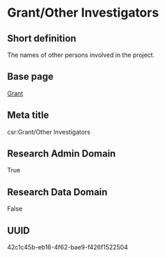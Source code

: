 # Grant/Other Investigators
## Short definition
The names of other persons involved in the project.
## Base page
[Grant](../../Objects/Grant.md)
## Meta title
csr:Grant/Other Investigators
## Research Admin Domain
True
## Research Data Domain
False
## UUID
42c1c45b-eb16-4f62-bae9-f426f1522504
